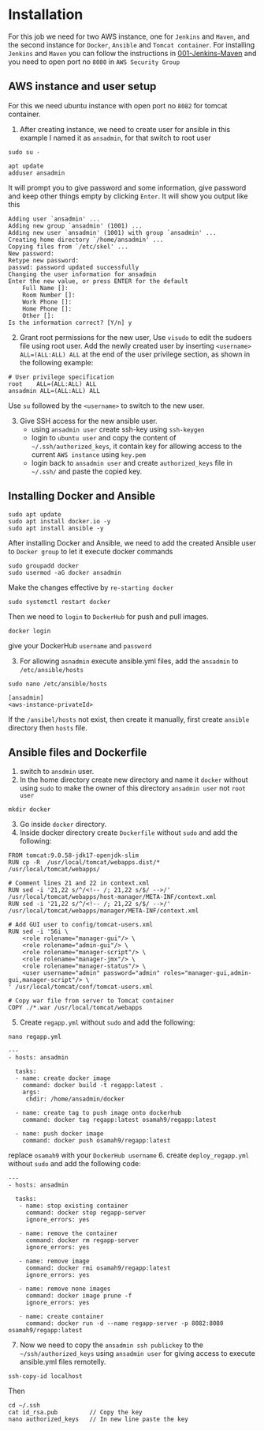 # Installation
For this job we need for two AWS instance, one for `Jenkins` and `Maven`, and the second instance for `Docker`, `Ansible` and `Tomcat container`.
For installing `Jenkins` and `Maven` you can follow the instructions in [001-Jenkins-Maven](https://github.com/NubeEra-Abad/EmpDailyActivities/blob/Osamah999/Medicure-Project/Jenkins-CI/001-Jenkins-Maven.md)
and you need to open port no `8080` in `AWS Security Group`

## AWS instance and user setup
For this we need ubuntu instance with open port no `8082` for tomcat container.
1. After creating instance, we need to create user for ansible in this example I named it as `ansadmin`, for that switch to root user
```
sudo su - 

apt update
adduser ansadmin

```
It will prompt you to give password and some information, give password and keep other things empty by clicking `Enter`.
It will show you output like this
```
Adding user `ansadmin' ...
Adding new group `ansadmin' (1001) ...
Adding new user `ansadmin' (1001) with group `ansadmin' ...
Creating home directory `/home/ansadmin' ...
Copying files from `/etc/skel' ...
New password: 
Retype new password: 
passwd: password updated successfully
Changing the user information for ansadmin
Enter the new value, or press ENTER for the default
	Full Name []: 
	Room Number []: 
	Work Phone []: 
	Home Phone []: 
	Other []: 
Is the information correct? [Y/n] y
```
2. Grant root permissions for the new user, Use `visudo` to edit the sudoers file using root user.
Add the newly created user by inserting `<username> ALL=(ALL:ALL) ALL` at the end of the user privilege section, as shown in the following example:
```
# User privilege specification
root    ALL=(ALL:ALL) ALL
ansadmin ALL=(ALL:ALL) ALL
```
Use `su` followed by the `<username>` to switch to the new user.

3. Give SSH access for the new ansible user.
   - using `ansadmin user` create ssh-key using `ssh-keygen`
   - login to `ubuntu user` and copy the content of `~/.ssh/authorized_keys`, it contain key for allowing access to the current `AWS instance` using `key.pem`
   - login back to `ansadmin user` and create `authorized_keys` file in `~/.ssh/` and paste the copied key.

## Installing Docker and Ansible
```
sudo apt update
sudo apt install docker.io -y
sudo apt install ansible -y
```
After installing Docker and Ansible, we need to add the created Ansible user to `Docker group` to let it execute docker commands 
```
sudo groupadd docker
sudo usermod -aG docker ansadmin
```
Make the changes effective by `re-starting docker`
```
sudo systemctl restart docker
```
Then we need to `login` to `DockerHub` for push and pull images.
```
docker login
```
give your DockerHub `username` and `password`

3. For allowing `asnadmin` execute ansible.yml files, add the `ansadmin` to `/etc/ansible/hosts`
```
sudo nano /etc/ansible/hosts
```
```
[ansadmin]
<aws-instance-privateId>
```
If the `/ansibel/hosts` not exist, then create it manually, first create `ansible` directory then `hosts` file.

## Ansible files and Dockerfile
1. switch to `ansdmin` user.
2. In the home directory create new directory and name it `docker` without using `sudo` to make the owner of this directory `ansadmin user` not `root user`
```
mkdir docker
```
3. Go inside `docker` directory.
4. Inside docker directory create `Dockerfile` without `sudo` and add the following:
```
FROM tomcat:9.0.58-jdk17-openjdk-slim
RUN cp -R  /usr/local/tomcat/webapps.dist/*  /usr/local/tomcat/webapps/

# Comment lines 21 and 22 in context.xml
RUN sed -i '21,22 s/^/<!-- /; 21,22 s/$/ -->/' /usr/local/tomcat/webapps/host-manager/META-INF/context.xml
RUN sed -i '21,22 s/^/<!-- /; 21,22 s/$/ -->/' /usr/local/tomcat/webapps/manager/META-INF/context.xml

# Add GUI user to config/tomcat-users.xml
RUN sed -i '56i \
	<role rolename="manager-gui"/> \
	<role rolename="admin-gui"/> \
	<role rolename="manager-script"/> \
	<role rolename="manager-jmx"/> \
	<role rolename="manager-status"/> \
	<user username="admin" password="admin" roles="manager-gui,admin-gui,manager-script"/> \
' /usr/local/tomcat/conf/tomcat-users.xml

# Copy war file from server to Tomcat container
COPY ./*.war /usr/local/tomcat/webapps
```
5. Create `regapp.yml` without `sudo` and add the following:
```
nano regapp.yml
```
```
---
- hosts: ansadmin

  tasks:
  - name: create docker image
    command: docker build -t regapp:latest .
    args:
     chdir: /home/ansadmin/docker

  - name: create tag to push image onto dockerhub
    command: docker tag regapp:latest osamah9/regapp:latest

  - name: push docker image
    command: docker push osamah9/regapp:latest
```
replace `osamah9` with your `DockerHub username` 
6. create `deploy_regapp.yml` without `sudo` and add the following code:
```
---
- hosts: ansadmin

  tasks:
   - name: stop existing container
     command: docker stop regapp-server
     ignore_errors: yes

   - name: remove the container
     command: docker rm regapp-server
     ignore_errors: yes

   - name: remove image
     command: docker rmi osamah9/regapp:latest
     ignore_errors: yes

   - name: remove none images
     command: docker image prune -f
     ignore_errors: yes

   - name: create container
     command: docker run -d --name regapp-server -p 8082:8080 osamah9/regapp:latest
```
7. Now we need to copy the `ansadmin ssh publickey` to the `~/ssh/authorized_keys` using `ansadmin user` for giving access to execute ansible.yml files remotelly.
```
ssh-copy-id localhost
```
Then
```
cd ~/.ssh
cat id_rsa.pub         // Copy the key
nano authorized_keys   // In new line paste the key
```

